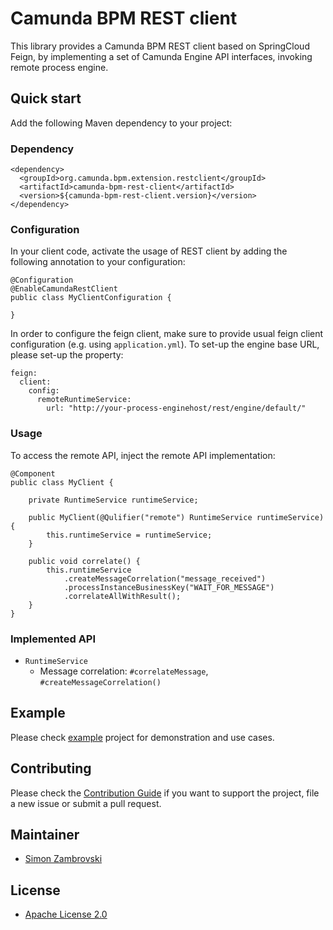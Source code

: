 # Camunda BPM REST client

This library provides a Camunda BPM REST client based on SpringCloud Feign, by implementing 
a set of Camunda Engine API interfaces, invoking remote process engine.   

## Quick start

Add the following Maven dependency to your project:

### Dependency
``` 
<dependency>
  <groupId>org.camunda.bpm.extension.restclient</groupId>
  <artifactId>camunda-bpm-rest-client</artifactId>
  <version>${camunda-bpm-rest-client.version}</version>
</dependency>
```

### Configuration
In your client code, activate the usage of REST client by adding the following annotation
to your configuration:

``` 
@Configuration
@EnableCamundaRestClient
public class MyClientConfiguration {

}
```

In order to configure the feign client, make sure to provide usual feign client configuration 
(e.g. using `application.yml`). To set-up the engine base URL, please set-up the property:

```
feign:
  client:
    config:
      remoteRuntimeService:
        url: "http://your-process-enginehost/rest/engine/default/"

```

### Usage
To access the remote API, inject the remote API implementation:

``` 
@Component
public class MyClient {
    
    private RuntimeService runtimeService;

    public MyClient(@Qulifier("remote") RuntimeService runtimeService) {
        this.runtimeService = runtimeService;
    }

    public void correlate() {
        this.runtimeService
            .createMessageCorrelation("message_received")
            .processInstanceBusinessKey("WAIT_FOR_MESSAGE")
            .correlateAllWithResult();
    }
}
```

### Implemented API
* `RuntimeService`
  * Message correlation: `#correlateMessage`, `#createMessageCorrelation()` 

## Example

Please check [example](./example) project for demonstration and use cases.

## Contributing

Please check the [Contribution Guide](CONTRIBUTING.md) if you want to support the project, file a new issue or
submit a pull request.

## Maintainer

* [Simon Zambrovski](https://gihub.com/zambrovski)

## License

* [Apache License 2.0](LICENSE)
